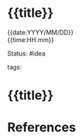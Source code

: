 # {{title}}

{{date:YYYY/MM/DD}}  
{{time:HH.mm}}

Status: #idea

tags:

# {{title}}


# References


